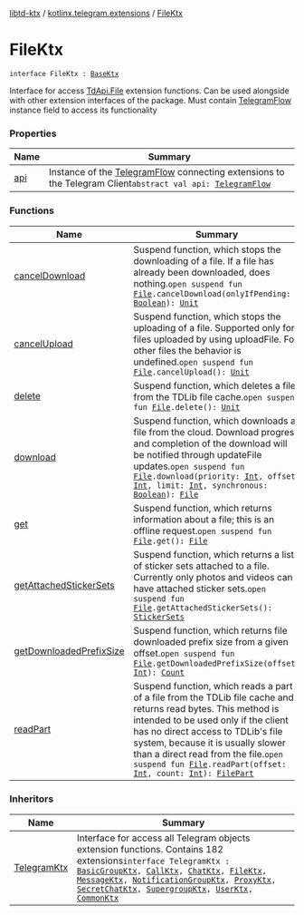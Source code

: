 [libtd-ktx](../../index.md) / [kotlinx.telegram.extensions](../index.md) / [FileKtx](./index.md)

# FileKtx

`interface FileKtx : `[`BaseKtx`](../-base-ktx/index.md)

Interface for access [TdApi.File](https://tdlibx.github.io/td/docs/org/drinkless/td/libcore/telegram/TdApi.File.html) extension functions. Can be used alongside with other extension
interfaces of the package. Must contain [TelegramFlow](../../kotlinx.telegram.core/-telegram-flow/index.md) instance field to access its functionality

### Properties

| Name | Summary |
|---|---|
| [api](api.md) | Instance of the [TelegramFlow](../../kotlinx.telegram.core/-telegram-flow/index.md) connecting extensions to the Telegram Client`abstract val api: `[`TelegramFlow`](../../kotlinx.telegram.core/-telegram-flow/index.md) |

### Functions

| Name | Summary |
|---|---|
| [cancelDownload](cancel-download.md) | Suspend function, which stops the downloading of a file. If a file has already been downloaded, does nothing.`open suspend fun `[`File`](https://tdlibx.github.io/td/docs/org/drinkless/td/libcore/telegram/TdApi.File.html)`.cancelDownload(onlyIfPending: `[`Boolean`](https://kotlinlang.org/api/latest/jvm/stdlib/kotlin/-boolean/index.html)`): `[`Unit`](https://kotlinlang.org/api/latest/jvm/stdlib/kotlin/-unit/index.html) |
| [cancelUpload](cancel-upload.md) | Suspend function, which stops the uploading of a file. Supported only for files uploaded by using uploadFile. For other files the behavior is undefined.`open suspend fun `[`File`](https://tdlibx.github.io/td/docs/org/drinkless/td/libcore/telegram/TdApi.File.html)`.cancelUpload(): `[`Unit`](https://kotlinlang.org/api/latest/jvm/stdlib/kotlin/-unit/index.html) |
| [delete](delete.md) | Suspend function, which deletes a file from the TDLib file cache.`open suspend fun `[`File`](https://tdlibx.github.io/td/docs/org/drinkless/td/libcore/telegram/TdApi.File.html)`.delete(): `[`Unit`](https://kotlinlang.org/api/latest/jvm/stdlib/kotlin/-unit/index.html) |
| [download](download.md) | Suspend function, which downloads a file from the cloud. Download progress and completion of the download will be notified through updateFile updates.`open suspend fun `[`File`](https://tdlibx.github.io/td/docs/org/drinkless/td/libcore/telegram/TdApi.File.html)`.download(priority: `[`Int`](https://kotlinlang.org/api/latest/jvm/stdlib/kotlin/-int/index.html)`, offset: `[`Int`](https://kotlinlang.org/api/latest/jvm/stdlib/kotlin/-int/index.html)`, limit: `[`Int`](https://kotlinlang.org/api/latest/jvm/stdlib/kotlin/-int/index.html)`, synchronous: `[`Boolean`](https://kotlinlang.org/api/latest/jvm/stdlib/kotlin/-boolean/index.html)`): `[`File`](https://tdlibx.github.io/td/docs/org/drinkless/td/libcore/telegram/TdApi.File.html) |
| [get](get.md) | Suspend function, which returns information about a file; this is an offline request.`open suspend fun `[`File`](https://tdlibx.github.io/td/docs/org/drinkless/td/libcore/telegram/TdApi.File.html)`.get(): `[`File`](https://tdlibx.github.io/td/docs/org/drinkless/td/libcore/telegram/TdApi.File.html) |
| [getAttachedStickerSets](get-attached-sticker-sets.md) | Suspend function, which returns a list of sticker sets attached to a file. Currently only photos and videos can have attached sticker sets.`open suspend fun `[`File`](https://tdlibx.github.io/td/docs/org/drinkless/td/libcore/telegram/TdApi.File.html)`.getAttachedStickerSets(): `[`StickerSets`](https://tdlibx.github.io/td/docs/org/drinkless/td/libcore/telegram/TdApi.StickerSets.html) |
| [getDownloadedPrefixSize](get-downloaded-prefix-size.md) | Suspend function, which returns file downloaded prefix size from a given offset.`open suspend fun `[`File`](https://tdlibx.github.io/td/docs/org/drinkless/td/libcore/telegram/TdApi.File.html)`.getDownloadedPrefixSize(offset: `[`Int`](https://kotlinlang.org/api/latest/jvm/stdlib/kotlin/-int/index.html)`): `[`Count`](https://tdlibx.github.io/td/docs/org/drinkless/td/libcore/telegram/TdApi.Count.html) |
| [readPart](read-part.md) | Suspend function, which reads a part of a file from the TDLib file cache and returns read bytes. This method is intended to be used only if the client has no direct access to TDLib's file system, because it is usually slower than a direct read from the file.`open suspend fun `[`File`](https://tdlibx.github.io/td/docs/org/drinkless/td/libcore/telegram/TdApi.File.html)`.readPart(offset: `[`Int`](https://kotlinlang.org/api/latest/jvm/stdlib/kotlin/-int/index.html)`, count: `[`Int`](https://kotlinlang.org/api/latest/jvm/stdlib/kotlin/-int/index.html)`): `[`FilePart`](https://tdlibx.github.io/td/docs/org/drinkless/td/libcore/telegram/TdApi.FilePart.html) |

### Inheritors

| Name | Summary |
|---|---|
| [TelegramKtx](../-telegram-ktx/index.md) | Interface for access all Telegram objects extension functions. Contains 182 extensions`interface TelegramKtx : `[`BasicGroupKtx`](../-basic-group-ktx/index.md)`, `[`CallKtx`](../-call-ktx/index.md)`, `[`ChatKtx`](../-chat-ktx/index.md)`, `[`FileKtx`](./index.md)`, `[`MessageKtx`](../-message-ktx/index.md)`, `[`NotificationGroupKtx`](../-notification-group-ktx/index.md)`, `[`ProxyKtx`](../-proxy-ktx/index.md)`, `[`SecretChatKtx`](../-secret-chat-ktx/index.md)`, `[`SupergroupKtx`](../-supergroup-ktx/index.md)`, `[`UserKtx`](../-user-ktx/index.md)`, `[`CommonKtx`](../-common-ktx/index.md) |
